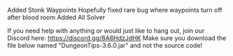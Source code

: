 Added Stonk Waypoints Hopefully fixed rare bug where waypoints turn off after blood room Added All Solver

If you need help with anything or would just like to hang out, join our Discord here: https://discord.gg/8A6HdzJdHK Make sure you download the file below named "DungeonTips-3.6.0.jar" and not the source code!
